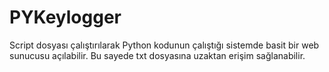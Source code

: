 # PYKeylogger


Script dosyası çalıştırılarak Python kodunun çalıştığı sistemde basit bir web sunucusu açılabilir. Bu sayede txt dosyasına uzaktan erişim sağlanabilir.
